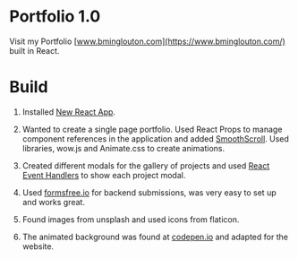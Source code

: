 # Portfolio 1.0

Visit my Portfolio [www.bminglouton.com](https://www.bminglouton.com/) built in React. 

# Build

1. Installed [New React App](https://reactjs.org/docs/create-a-new-react-app.html).

2. Wanted to create a single page portfolio. Used React Props to manage component references in the application and added [SmoothScroll](https://css-tricks.com/snippets/jquery/smooth-scrolling/). Used libraries, wow.js and Animate.css to create animations. 

3. Created different modals for the gallery of projects and used [React Event Handlers](https://reactjs.org/docs/handling-events.html) to show each project modal.

4. Used [formsfree.io](https://formspree.io/) for backend submissions, was very easy to set up and works great. 

5. Found images from unsplash and used icons from flaticon. 

6. The animated background was found at [codepen.io](https://codepen.io/saransh/pen/BKJun) and adapted for the website. 

